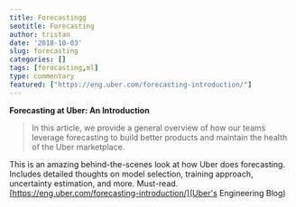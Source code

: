 ```yaml
---
title: Forecastingg
seotitle: Forecasting
author: tristan
date: '2018-10-03'
slug: forecasting
categories: []
tags: [forecasting,ml]
type: commentary
featured: ["https://eng.uber.com/forecasting-introduction/"]
---
```


<!--more-->
**Forecasting at Uber: An Introduction**
> In this article, we provide a general overview of how our teams leverage forecasting to build better products and maintain the health of the Uber marketplace.

This is an amazing behind-the-scenes look at how Uber does forecasting. Includes detailed thoughts on model selection, training approach, uncertainty estimation, and more. Must-read.
[https://eng.uber.com/forecasting-introduction/](Uber's Engineering Blog)